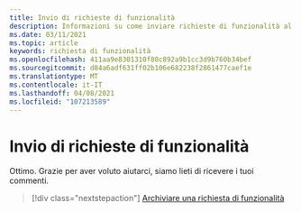 ```yaml
---
title: Invio di richieste di funzionalità
description: Informazioni su come inviare richieste di funzionalità al team di progettazione di AltspaceVR.
ms.date: 03/11/2021
ms.topic: article
keywords: richiesta di funzionalità
ms.openlocfilehash: 411aa9e8301310f80c892a9b1cc3d9b760b34bef
ms.sourcegitcommit: d84a6adf631ff02b106e682238f2861477caef1e
ms.translationtype: MT
ms.contentlocale: it-IT
ms.lasthandoff: 04/08/2021
ms.locfileid: "107213589"
---
```

# <a name="submitting-feature-requests"></a>Invio di richieste di funzionalità

Ottimo. Grazie per aver voluto aiutarci, siamo lieti di ricevere i tuoi commenti.

> [!div class="nextstepaction"] 
> [Archiviare una richiesta di funzionalità](https://help.altvr.com/hc/en-us/requests/new?ticket_form_id=360001742213)
